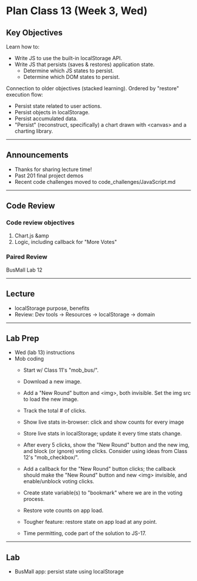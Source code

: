 # Plan Class 13 (Week 3, Wed)

## Key Objectives
Learn how to:
- Write JS to use the built-in localStorage API.
- Write JS that persists (saves &amp; restores) application state.
  - Determine which JS states to persist.
  - Determine which DOM states to persist.

Connection to older objectives (stacked learning). Ordered by "restore" execution flow:
- Persist state related to user actions.
- Persist objects in localStorage.
- Persist accumulated data.
- "Persist" (reconstruct, specifically) a chart drawn with &lt;canvas&gt; and a charting library.

---
## Announcements
- Thanks for sharing lecture time!
- Past 201 final project demos
- Recent code challenges moved to code_challenges/JavaScript.md

---
## Code Review

### Code review objectives
1. Chart.js &amp
2. Logic, including callback for "More Votes"

### Paired Review
BusMall Lab 12

---
## Lecture
- localStorage purpose, benefits
- Review: Dev tools -> Resources -> localStorage -> domain

---
## Lab Prep
- Wed (lab 13) instructions
- Mob coding
  - Start w/ Class 11's "mob_bus/".
  - Download a new image.
  - Add a "New Round" button and &lt;img&gt;, both invisible. Set the img src to load the new image.
  - Track the total # of clicks.
  - Show live stats in-browser: click and show counts for every image
  - Store live stats in localStorage; update it every time stats change.
  - After every 5 clicks, show the "New Round" button and the new img, and block (or ignore) voting clicks. Consider using ideas from Class 12's "mob_checkbox/".
  - Add a callback for the "New Round" button clicks; the callback should make the "New Round" button and new &lt;img&gt; invisible, and enable/unblock voting clicks.
  - Create state variable(s) to "bookmark" where we are in the voting process.
  - Restore vote counts on app load.
  - Tougher feature: restore state on app load at any point.

  - Time permitting, code part of the solution to JS-17.

---
## Lab
- BusMall app: persist state using localStorage
